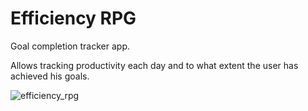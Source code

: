# Efficiency RPG
Goal completion tracker app. 

Allows tracking productivity each day and to what 
extent the user has achieved his goals.


![efficiency_rpg](https://user-images.githubusercontent.com/10809024/156887286-93ccd3aa-adcc-450f-9643-0ada3ee7ef6f.gif)
